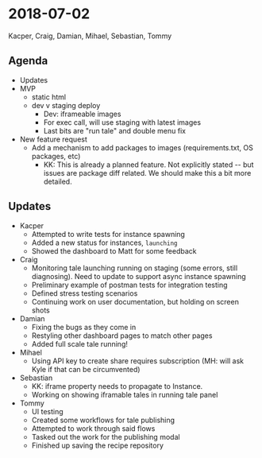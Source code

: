 2018-07-02
==========
Kacper, Craig, Damian, Mihael, Sebastian, Tommy

Agenda
------

* Updates
* MVP
  * static html
  * dev v staging deploy
    * Dev: iframeable images
    * For exec call, will use staging with latest images
    * Last bits are "run tale" and double menu fix
* New feature request 
  * Add a mechanism to add packages to images (requirements.txt, OS packages, etc)
    * KK: This is already a planned feature. Not explicitly stated -- but issues are package diff related. We should make this a bit more detailed.

Updates
-------

* Kacper
  * Attempted to write tests for instance spawning
  * Added a new status for instances, `launching`
  * Showed the dashboard to Matt for some feedback
* Craig
  * Monitoring tale launching running on staging (some errors, still diagnosing). Need to update to support async instance spawning 
  * Preliminary example of postman tests for integration testing
  * Defined stress testing scenarios
  * Continuing work on user documentation, but holding on screen shots
* Damian
  * Fixing the bugs as they come in
  * Restyling other dashboard pages to match other pages
  * Added full scale tale running!
* Mihael
  * Using API key to create share requires subscription (MH: will ask Kyle if that can be circumvented)
* Sebastian
  * KK: iframe property needs to propagate to Instance.
  * Working on showing iframable tales in running tale panel
* Tommy
  * UI testing
  * Created some workflows for tale publishing
  * Attempted to work through said flows
  * Tasked out the work for the publishing modal
  * Finished up saving the recipe repository
